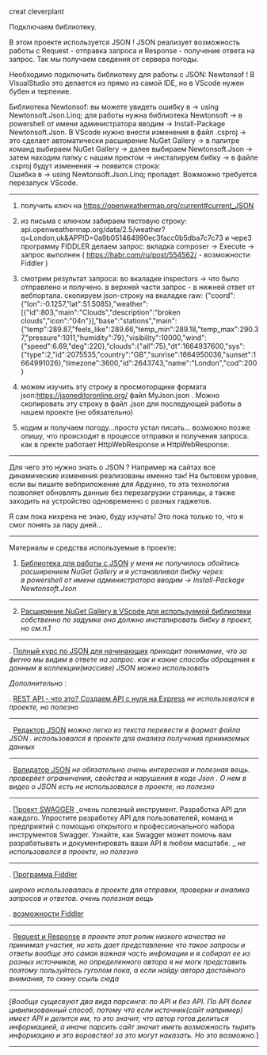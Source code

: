 creat cleverplant

Подключаем библиотеку. 

В этом проекте используется JSON ! 
JSON реализует возможность работы с Request - отправка запроса и Response - получение ответа на запрос.
Так мы получаем сведения от сервера погоды.

Необходимо подключить библиотеку для работы с JSON: Newtonsof !
В VisualStudio это делается из прямо из самой IDE, но в VScode нужен бубен и терпение.

Библиотека Newtonsof: вы можете увидеть ошибку в -> using Newtonsoft.Json.Linq;
для работы нужна библиотека Newtonsoft -> в powershell от имени администратора вводим -> 
Install-Package Newtonsoft.Json. 
В VScode нужно внести изменения в файл .csproj -> это сделает автоматически расширение NuGet Gallery
-> в палитре команд выбираем NuGet Gallery 
-> далее выбираем Newtonsoft.Json -> затем находим папку с нашим пректом -> инсталируем бибку
-> в файле .csproj будут изменения -> появится строка:  
<ItemGroup>
    <PackageReference Include="Newtonsoft.Json" Version="13.0.1" />
</ItemGroup>
Ошибка в -> using Newtonsoft.Json.Linq; пропадет. Вожможно требуется перезапуск VScode.

--------------------------------------------------------------------------------------------------------

1. получить ключ на https://openweathermap.org/current#current_JSON

2. из письма с ключом забираем тестовую строку:
 api.openweathermap.org/data/2.5/weather?q=London,uk&APPID=0a9b051464990ec3facc0b5dba7c7c73
 и череЗ программу FIDDLER делаем запрос: вкладка composer -> Execute -> запрос выполнен
( https://habr.com/ru/post/554562/ - возможности Fiddler )

3. смотрим результат запроса: во вкаладке inspectors -> что было отправлено и получено. 
в верхней части запрос - в нижней ответ от вебпортала. 
скопируем json-строку на вкаладке raw: 
{"coord":{"lon":-0.1257,"lat":51.5085},"weather":[{"id":803,"main":"Clouds","description":"broken clouds","icon":"04n"}],"base":"stations","main":{"temp":289.87,"feels_like":289.66,"temp_min":289.18,"temp_max":290.37,"pressure":1011,"humidity":79},"visibility":10000,"wind":{"speed":6.69,"deg":220},"clouds":{"all":75},"dt":1664937600,"sys":{"type":2,"id":2075535,"country":"GB","sunrise":1664950036,"sunset":1664991026},"timezone":3600,"id":2643743,"name":"London","cod":200}

4. можем изучить эту строку в просмоторщике формата json:https://jsoneditoronline.org/
файл MyJson.json . Можно скопировать эту строку в файл .json для последующей работы в нашем проекте (не обязательно)

5. кодим и получаем погоду...просто устал писать... 
возможно позже опишу, что происходит в процессе отправки и получения запроса.
как в пректе работает HttpWebResponse и HttpWebResponse. 
-------------------------------------------------------------------------------
Для чего это нужно знать о JSON ? 
Например на сайтах все динамические изменения реализованы именно так! 
На бытовом уровне, если вы пишите вебприложение для Ардуино, 
то эта технология позволяет обновлять данные без перезагрузки страницы, 
а также заходить на устройство одновременно с разных гаджетов.

Я сам пока нихрена не знаю, буду изучать! Это пока только то, что я смог понять 
за пару дней...
____________________________________________________________________________________________________________________________________________________________
Материалы и средства используемые в проекте:

1. [Библиотека для работы с JSON]()
_у меня не получилось обойтись расширением NuGet Gallery и я устанавливал бибку через:  
в powershell от имени администратора вводим -> Install-Package Newtonsoft.Json_
____________________________________________________________________________________________________________________________________________________________

2. [Расширение NuGet Gallery в VScode для используемой библиотеки](https://marketplace.visualstudio.com/items?itemName=patcx.vscode-nuget-gallery)
_собственно по задумке оно должно инсталировать бибку в проект, но см.п.1_
__________________________________________________________________________________________________________________________________________________________

. [Полный курс по JSON для начинающих](https://www.youtube.com/watch?v=T-xXWXeqc2M&t=40s)
_приходит понимание, что за фигню мы видим в ответе на запрос. как и какие способы обращения к данным в коллекции(массиве) 
JSON можно использовать_ 

_Дополнительно :_

. [REST API - что это? Создаем API с нуля на Express](https://www.youtube.com/watch?v=lzQIhjElV_g) 
_не использовался в проекте, но полезно_

________________________________________________________________________________________________________________________________________________________

. [Редактор JSON](https://jsoneditoronline.org/)
_можно легко из текста перевести в формат файла JSON . использовался в проекте для анализа получения прнимаемых данных_
________________________________________________________________________________________________________________________________________________________

. [Валидатор JSON](https://jsonschemalint.com/) _не обязательно_
_очень интересная и полезная вещь. проверяет ограничения, свойства и нарушения в коде Json . О нем в видео о JSON есть_
_не использовался в проекте, но полезно_
________________________________________________________________________________________________________________________________________________________

. [Проект SWAGGER](https://swagger.io/)
_очень полезный инструмент. Разработка API для каждого. 
Упростите разработку API для пользователей, команд и предприятий с помощью 
открытого и профессионального набора инструментов Swagger. 
Узнайте, как Swagger может помочь вам разрабатывать и документировать ваши API в любом масштабе. _
_не использовался в проекте, но полезно_
_____________________________________________________________________________________________________________________________________________________


. [Программа Fiddler](https://www.telerik.com/fiddler)

_широко использовалась в проекте для отправки, проверки и аналика запросов и ответов. очень полезная вещь_

. [возможности Fiddler](https://habr.com/ru/post/554562/)

_______________________________________________________________________________________________________________________________________________________

. [Request и Response](https://www.youtube.com/watch?v=nJvch8qzkXk)
_в проекте этот ролик низкого качества не принимал участия, но хоть дает представление что такое запросы и ответы_
_вообще это самая важная часть инфомации и я собирал ее из разных источников, но определенного автора я не могк представить
поэтому пользуйтесь гуголом пока, а если найду автора достойного внимания, то скину ссыль сюда_

_____________________________________________________________________________________________________________________________________________________

[*_Вообще сущесвуют два вида парсинга: по API и без API. По API более цивилизованный способ, потому что если источник(сайт например)
имеет API и делится им, то это значит, что автор готов делиться информацией, а иначе парсить сайт значит иметь возможность
тырить информацию и это воровство! за это могут наказать. Но это возможно._*]

_____________________________________________________________________________________________________________________________________________________












